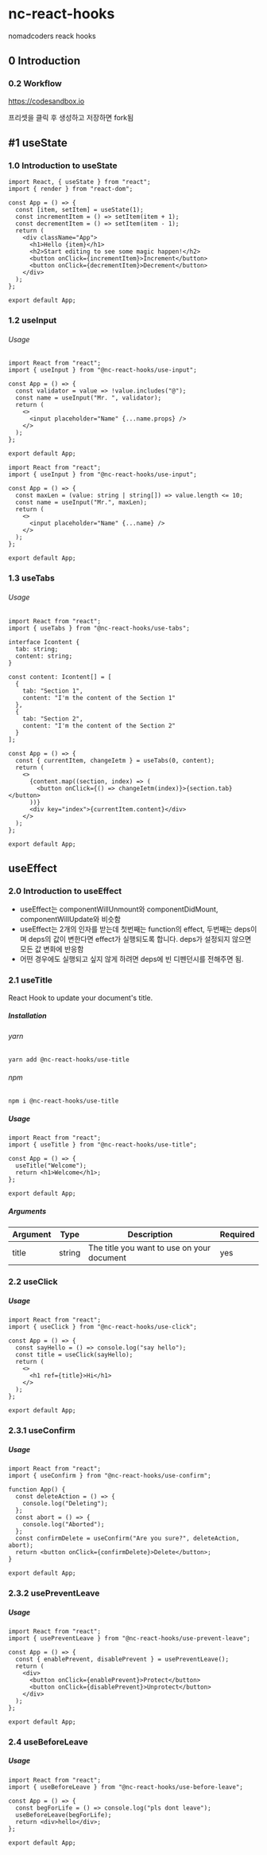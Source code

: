 # nc-react-hooks

nomadcoders reack hooks

## 0 Introduction

### 0.2 Workflow

https://codesandbox.io

프리셋을 클릭 후 생성하고 저장하면 fork됨

## #1 useState

### 1.0 Introduction to useState

```tsx
import React, { useState } from "react";
import { render } from "react-dom";

const App = () => {
  const [item, setItem] = useState(1);
  const incrementItem = () => setItem(item + 1);
  const decrementItem = () => setItem(item - 1);
  return (
    <div className="App">
      <h1>Hello {item}</h1>
      <h2>Start editing to see some magic happen!</h2>
      <button onClick={incrementItem}>Increment</button>
      <button onClick={decrementItem}>Decrement</button>
    </div>
  );
};

export default App;
```

### 1.2 useInput

###### Usage

```tsx
import React from "react";
import { useInput } from "@nc-react-hooks/use-input";

const App = () => {
  const validator = value => !value.includes("@");
  const name = useInput("Mr. ", validator);
  return (
    <>
      <input placeholder="Name" {...name.props} />
    </>
  );
};

export default App;
```

```tsx
import React from "react";
import { useInput } from "@nc-react-hooks/use-input";

const App = () => {
  const maxLen = (value: string | string[]) => value.length <= 10;
  const name = useInput("Mr.", maxLen);
  return (
    <>
      <input placeholder="Name" {...name} />
    </>
  );
};

export default App;
```

### 1.3 useTabs

###### Usage

```tsx
import React from "react";
import { useTabs } from "@nc-react-hooks/use-tabs";

interface Icontent {
  tab: string;
  content: string;
}

const content: Icontent[] = [
  {
    tab: "Section 1",
    content: "I'm the content of the Section 1"
  },
  {
    tab: "Section 2",
    content: "I'm the content of the Section 2"
  }
];

const App = () => {
  const { currentItem, changeIetm } = useTabs(0, content);
  return (
    <>
      {content.map((section, index) => (
        <button onClick={() => changeIetm(index)}>{section.tab}</button>
      ))}
      <div key="index">{currentItem.content}</div>
    </>
  );
};

export default App;
```

## useEffect

### 2.0 Introduction to useEffect

- useEffect는 componentWillUnmount와 componentDidMount, componentWillUpdate와 비슷함
- useEffect는 2개의 인자를 받는데 첫번째는 function의 effect, 두번째는 deps이며 deps의 값이 변한다면 effect가 실행되도록 합니다. deps가 설정되지 않으면 모든 값 변화에 반응함
- 어떤 경우에도 실행되고 싶지 않게 하려면 deps에 빈 디펜던시를 전해주면 됨.

### 2.1 useTitle

React Hook to update your document's title.

##### Installation

###### yarn

`yarn add @nc-react-hooks/use-title`

###### npm

`npm i @nc-react-hooks/use-title`

##### Usage

```tsx
import React from "react";
import { useTitle } from "@nc-react-hooks/use-title";

const App = () => {
  useTitle("Welcome");
  return <h1>Welcome</h1>;
};

export default App;
```

##### Arguments

| Argument | Type   | Description                                | Required |
| -------- | ------ | ------------------------------------------ | -------- |
| title    | string | The title you want to use on your document | yes      |

### 2.2 useClick

##### Usage

```tsx
import React from "react";
import { useClick } from "@nc-react-hooks/use-click";

const App = () => {
  const sayHello = () => console.log("say hello");
  const title = useClick(sayHello);
  return (
    <>
      <h1 ref={title}>Hi</h1>
    </>
  );
};

export default App;
```

### 2.3.1 useConfirm

##### Usage

```tsx
import React from "react";
import { useConfirm } from "@nc-react-hooks/use-confirm";

function App() {
  const deleteAction = () => {
    console.log("Deleting");
  };
  const abort = () => {
    console.log("Aborted");
  };
  const confirmDelete = useConfirm("Are you sure?", deleteAction, abort);
  return <button onClick={confirmDelete}>Delete</button>;
}

export default App;
```

### 2.3.2 usePreventLeave

##### Usage

```tsx
import React from "react";
import { usePreventLeave } from "@nc-react-hooks/use-prevent-leave";

const App = () => {
  const { enablePrevent, disablePrevent } = usePreventLeave();
  return (
    <div>
      <button onClick={enablePrevent}>Protect</button>
      <button onClick={disablePrevent}>Unprotect</button>
    </div>
  );
};

export default App;
```

### 2.4 useBeforeLeave

##### Usage

```tsx
import React from "react";
import { useBeforeLeave } from "@nc-react-hooks/use-before-leave";

const App = () => {
  const begForLife = () => console.log("pls dont leave");
  useBeforeLeave(begForLife);
  return <div>hello</div>;
};

export default App;
```
